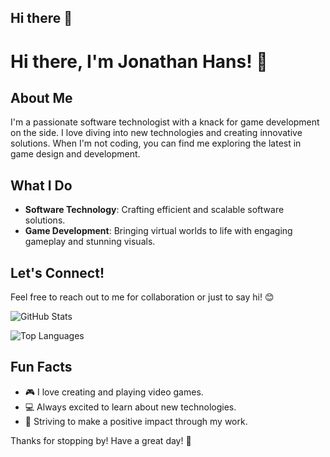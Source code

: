 ## Hi there 👋

# Hi there, I'm Jonathan Hans! 👋

## About Me
I'm a passionate software technologist with a knack for game development on the side. I love diving into new technologies and creating innovative solutions. When I'm not coding, you can find me exploring the latest in game design and development.

## What I Do
- **Software Technology**: Crafting efficient and scalable software solutions.
- **Game Development**: Bringing virtual worlds to life with engaging gameplay and stunning visuals.

## Let's Connect!
Feel free to reach out to me for collaboration or just to say hi! 😊

![GitHub Stats](https://github-readme-stats.vercel.app/api?username=jonathanhans123&show_icons=true&theme=radical)

![Top Languages](https://github-readme-stats.vercel.app/api/top-langs/?username=jonathanhans123&layout=compact&theme=radical)

## Fun Facts
- 🎮 I love creating and playing video games.
- 💻 Always excited to learn about new technologies.
- 🌟 Striving to make a positive impact through my work.

Thanks for stopping by! Have a great day! 🌟

